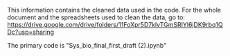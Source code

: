 This information contains the cleaned data used in the code. For the whole document and the spreadsheets used to clean the data, go to: https://drive.google.com/drive/folders/11FoXpr5D7klvTGmSRIYl6jDK9rbq1QDc?usp=sharing 

The primary code is "Sys_bio_final_first_draft (2).ipynb"
